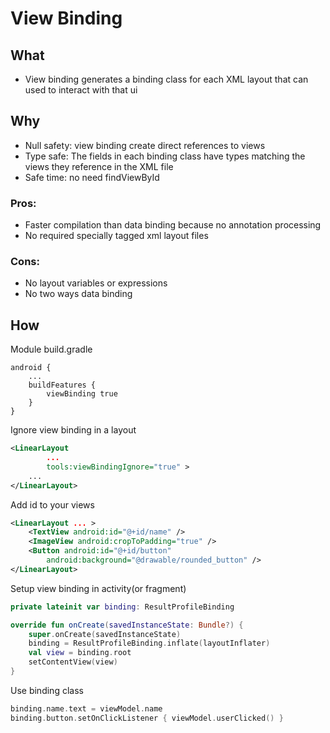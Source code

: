 # View Binding

## What
- View binding generates a binding class for each XML layout that can used to interact with that ui
## Why
- Null safety: view binding create direct references to views
- Type safe:  The fields in each binding class have types matching the views they reference in the XML file
- Safe time: no need findViewById

### Pros:
- Faster compilation than data binding because no annotation processing
- No required specially tagged xml layout files

### Cons: 
- No layout variables or expressions
- No two ways data binding

## How
Module build.gradle

``` Grovy
android {
    ...
    buildFeatures {
        viewBinding true
    }
}
```

Ignore view binding in a layout
```XML
<LinearLayout
        ...
        tools:viewBindingIgnore="true" >
    ...
</LinearLayout>
```

Add id to your views
```XML
<LinearLayout ... >
    <TextView android:id="@+id/name" />
    <ImageView android:cropToPadding="true" />
    <Button android:id="@+id/button"
        android:background="@drawable/rounded_button" />
</LinearLayout>
```

Setup view binding in activity(or fragment)
```Kotlin
private lateinit var binding: ResultProfileBinding

override fun onCreate(savedInstanceState: Bundle?) {
    super.onCreate(savedInstanceState)
    binding = ResultProfileBinding.inflate(layoutInflater)
    val view = binding.root
    setContentView(view)
}
```

Use binding class
```Kotlin
binding.name.text = viewModel.name
binding.button.setOnClickListener { viewModel.userClicked() }
```